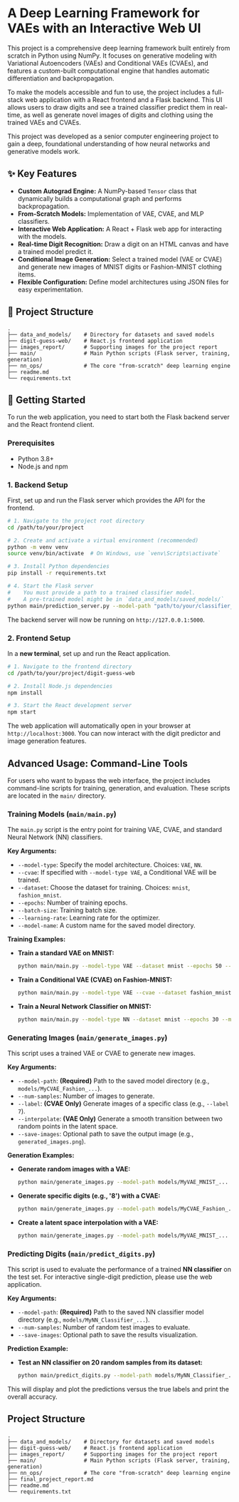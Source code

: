 # A Deep Learning Framework for VAEs with an Interactive Web UI

This project is a comprehensive deep learning framework built entirely from scratch in Python using NumPy. It focuses on generative modeling with Variational Autoencoders (VAEs) and Conditional VAEs (CVAEs), and features a custom-built computational engine that handles automatic differentiation and backpropagation.

To make the models accessible and fun to use, the project includes a full-stack web application with a React frontend and a Flask backend. This UI allows users to draw digits and see a trained classifier predict them in real-time, as well as generate novel images of digits and clothing using the trained VAEs and CVAEs.

This project was developed as a senior computer engineering project to gain a deep, foundational understanding of how neural networks and generative models work.

## ✨ Key Features

-   **Custom Autograd Engine:** A NumPy-based `Tensor` class that dynamically builds a computational graph and performs backpropagation.
-   **From-Scratch Models:** Implementation of VAE, CVAE, and MLP classifiers.
-   **Interactive Web Application:** A React + Flask web app for interacting with the models.
-   **Real-time Digit Recognition:** Draw a digit on an HTML canvas and have a trained model predict it.
-   **Conditional Image Generation:** Select a trained model (VAE or CVAE) and generate new images of MNIST digits or Fashion-MNIST clothing items.
-   **Flexible Configuration:** Define model architectures using JSON files for easy experimentation.

## 📁 Project Structure

```
.
├── data_and_models/    # Directory for datasets and saved models
├── digit-guess-web/    # React.js frontend application
├── images_report/      # Supporting images for the project report
├── main/               # Main Python scripts (Flask server, training, generation)
├── nn_ops/             # The core "from-scratch" deep learning engine
├── readme.md
└── requirements.txt
```

## 🚀 Getting Started

To run the web application, you need to start both the Flask backend server and the React frontend client.

### Prerequisites

-   Python 3.8+
-   Node.js and npm

### 1. Backend Setup

First, set up and run the Flask server which provides the API for the frontend.

```bash
# 1. Navigate to the project root directory
cd /path/to/your/project

# 2. Create and activate a virtual environment (recommended)
python -m venv venv
source venv/bin/activate  # On Windows, use `venv\Scripts\activate`

# 3. Install Python dependencies
pip install -r requirements.txt

# 4. Start the Flask server
#    You must provide a path to a trained classifier model.
#    A pre-trained model might be in `data_and_models/saved_models/`
python main/prediction_server.py --model-path "path/to/your/classifier_model"
```

The backend server will now be running on `http://127.0.0.1:5000`.

### 2. Frontend Setup

In a **new terminal**, set up and run the React application.

```bash
# 1. Navigate to the frontend directory
cd /path/to/your/project/digit-guess-web

# 2. Install Node.js dependencies
npm install

# 3. Start the React development server
npm start
```

The web application will automatically open in your browser at `http://localhost:3000`. You can now interact with the digit predictor and image generation features.

## Advanced Usage: Command-Line Tools

For users who want to bypass the web interface, the project includes command-line scripts for training, generation, and evaluation. These scripts are located in the `main/` directory.

### Training Models (`main/main.py`)

The `main.py` script is the entry point for training VAE, CVAE, and standard Neural Network (NN) classifiers.

**Key Arguments:**

*   `--model-type`: Specify the model architecture. Choices: `VAE`, `NN`.
*   `--cvae`: If specified with `--model-type VAE`, a Conditional VAE will be trained.
*   `--dataset`: Choose the dataset for training. Choices: `mnist`, `fashion_mnist`.
*   `--epochs`: Number of training epochs.
*   `--batch-size`: Training batch size.
*   `--learning-rate`: Learning rate for the optimizer.
*   `--model-name`: A custom name for the saved model directory.

**Training Examples:**

*   **Train a standard VAE on MNIST:**
    ```bash
    python main/main.py --model-type VAE --dataset mnist --epochs 50 --model-name MyVAE_MNIST
    ```

*   **Train a Conditional VAE (CVAE) on Fashion-MNIST:**
    ```bash
    python main/main.py --model-type VAE --cvae --dataset fashion_mnist --epochs 100 --model-name MyCVAE_Fashion
    ```

*   **Train a Neural Network Classifier on MNIST:**
    ```bash
    python main/main.py --model-type NN --dataset mnist --epochs 30 --model-name MyNN_Classifier
    ```

### Generating Images (`main/generate_images.py`)

This script uses a trained VAE or CVAE to generate new images.

**Key Arguments:**

*   `--model-path`: **(Required)** Path to the saved model directory (e.g., `models/MyCVAE_Fashion_...`).
*   `--num-samples`: Number of images to generate.
*   `--label`: **(CVAE Only)** Generate images of a specific class (e.g., `--label 7`).
*   `--interpolate`: **(VAE Only)** Generate a smooth transition between two random points in the latent space.
*   `--save-images`: Optional path to save the output image (e.g., `generated_images.png`).

**Generation Examples:**

*   **Generate random images with a VAE:**
    ```bash
    python main/generate_images.py --model-path models/MyVAE_MNIST_... --num-samples 16
    ```

*   **Generate specific digits (e.g., '8') with a CVAE:**
    ```bash
    python main/generate_images.py --model-path models/MyCVAE_Fashion_... --label 8 --num-samples 10
    ```

*   **Create a latent space interpolation with a VAE:**
    ```bash
    python main/generate_images.py --model-path models/MyVAE_MNIST_... --interpolate --interp-steps 12
    ```

### Predicting Digits (`main/predict_digits.py`)

This script is used to evaluate the performance of a trained **NN classifier** on the test set. For interactive single-digit prediction, please use the web application.

**Key Arguments:**

*   `--model-path`: **(Required)** Path to the saved NN classifier model directory (e.g., `models/MyNN_Classifier_...`).
*   `--num-samples`: Number of random test images to evaluate.
*   `--save-images`: Optional path to save the results visualization.

**Prediction Example:**

*   **Test an NN classifier on 20 random samples from its dataset:**
    ```bash
    python main/predict_digits.py --model-path models/MyNN_Classifier_... --num-samples 20
    ```

This will display and plot the predictions versus the true labels and print the overall accuracy.

## Project Structure

```
.
├── data_and_models/    # Directory for datasets and saved models
├── digit-guess-web/    # React.js frontend application
├── images_report/      # Supporting images for the project report
├── main/               # Main Python scripts (Flask server, training, generation)
├── nn_ops/             # The core "from-scratch" deep learning engine
├── final_project_report.md
├── readme.md
└── requirements.txt
```